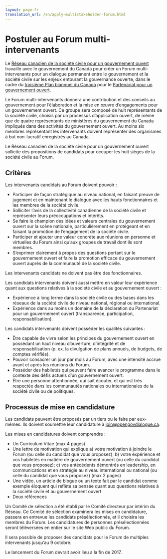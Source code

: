 ```yaml
---
layout: page-fr
translation_url: /en/apply-multistakeholder-forum.html
---
```

# Postuler au Forum multi-intervenants

Le [Réseau canadien de la société civile pour un gouvernement ouvert](http://www.opengovdialogue.ca/fr/) travaille avec le gouvernement du Canada pour créer un Forum multi-intervenants pour un dialogue permanent entre le gouvernement et la société civile sur les enjeux entourant la gouvernance ouverte, dans le cadre du [troisième Plan biannuel du Canada](http://ouvert.canada.ca/fr/contenu/troisieme-plan-biannuel-partenariat-gouvernement-ouvert) pour le [Partenariat pour un gouvernement ouvert](https://www.opengovpartnership.org/).

Le Forum multi-intervenants donnera une contribution et des conseils au gouvernement pour l’élaboration et la mise en œuvre d’engagements pour un gouvernement ouvert. Ce groupe sera composé de huit représentants de la société civile, choisis par un processus d’application ouvert, de même que de quatre représentants de ministères du gouvernement du Canada impliqués dans des activités du gouvernement ouvert. Au moins six membres représentant les intervenants doivent représenter des organismes à but non-lucratif enregistrés au Canada.

Le Réseau canadien de la société civile pour un gouvernement ouvert sollicite des propositions de candidats pour occuper les huit sièges de la société civile au Forum.

## Critères

Les intervenants candidats au Forum doivent pouvoir :

* Participer de façon stratégique au niveau national, en faisant preuve de jugement et en maintenant le dialogue avec les hauts fonctionnaires et les membres de la société civile.
* Solliciter l’avis de la collectivité canadienne de la société civile et représenter leurs préoccupations et intérêts.
* Se faire le champion des idées et valeurs centrales du gouvernement ouvert sur la scène nationale, particulièrement en protégeant et en faisant la promotion de l’engagement de la société civile.
* Participer et ajouter une valeur concrète aux réunions en personne et virtuelles du Forum ainsi qu’aux groupes de travail dont ils sont membres.
* S’exprimer clairement à propos des questions portant sur le gouvernement ouvert et faire la promotion efficace du gouvernement ouvert auprès de la communauté de la société civile.

Les intervenants candidats ne doivent pas être des fonctionnaires.

Les candidats intervenants doivent aussi mettre en valeur leur expérience quant aux questions relatives à la société civile et au gouvernement ouvert :

* Expérience à long terme dans la société civile ou des bases dans les réseaux de la société civile de niveau national, régional ou international.
* Expérience dans au moins un domaine de la déclaration du Partenariat pour un gouvernement ouvert (transparence, participation, responsabilisation).

Les candidats intervenants doivent posséder les qualités suivantes :

* Être capable de vivre selon les principes du gouvernement ouvert en possédant un haut niveau d’ouverture, d’intégrité et de responsabilisation (p. ex. la divulgation de plans annuels, de budgets, de comptes vérifiés).
* Pouvoir consacrer un jour par mois au Forum, avec une intensité accrue avant et après les réunions du Forum.
* Posséder des habiletés qui peuvent faire avancer le programme dans le contexte des défis actuels d’un gouvernement ouvert.
* Être une personne attentionnée, qui sait écouter, et qui est très respectée dans les communautés nationales ou internationales de la société civile ou de politiques.

## Processus de mise en candidature

Les candidats peuvent être proposés par un tiers ou le faire par eux-mêmes. Ils doivent soumettre leur candidature à [join@opengovdialogue.ca](mailto:join@opengovdialogue.ca).

Les mises en candidatures doivent comprendre :

* Un Curriculum Vitae (max 4 pages)
* Une lettre de motivation qui explique a) votre motivation à joindre le Forum (ou celle du candidat que vous proposez); b) votre expérience et vos habiletés en matière de gouvernement ouvert (ou celle du candidat que vous proposez); c) vos antécédents démontrés en leadership, en communications et en stratégie au niveau international ou national (ou celle du candidat que vous proposez) (max 2 pages)
* Une vidéo, un article de blogue ou un texte fait par le candidat comme exemple éloquent qui reflète sa pensée quant aux questions relatives à la société civile et au gouvernement ouvert
* Deux références

Un Comité de sélection a été établi par le Comité directeur par intérim du Réseau. Ce Comité de sélection examinera les mises en candidature, passera en entrevue les candidats présélectionnés, et il choisira les membres du Forum. Les candidatures de personnes présélectionnées seront téléversées en entier sur le site Web public du Forum.

Il sera possible de proposer des candidats pour le Forum de multiples intervenants jusqu’au 9 octobre.

Le lancement du Forum devrait avoir lieu à la fin de 2017.
